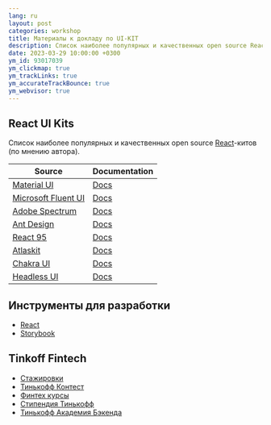 ```yaml
---
lang: ru
layout: post
categories: workshop
title: Материалы к докладу по UI-KIT
description: Список наиболее популярных и качественных open source React-китов (по мнению автора).
date: 2023-03-29 10:00:00 +0300
ym_id: 93017039
ym_clickmap: true
ym_trackLinks: true
ym_accurateTrackBounce: true
ym_webvisor: true
---
```


## React UI Kits

Список наиболее популярных и качественных open source [React][react]-китов (по мнению автора).

| Source | Documentation |
| - | - |
| [Material UI](https://github.com/mui/material-ui) | [Docs](https://mui.com/) |
| [Microsoft Fluent UI](https://github.com/microsoft/fluentui) | [Docs](https://developer.microsoft.com/en-us/fluentui#/) |
| [Adobe Spectrum](https://github.com/adobe/react-spectrum) | [Docs](https://react-spectrum.adobe.com/) |
| [Ant Design](https://github.com/ant-design/ant-design) | [Docs](https://ant.design/) |
| [React 95](https://github.com/react95-io/React95) | [Docs](https://react95.io/) |
| [Atlaskit](https://bitbucket.org/atlassian/atlaskit-mk-2) | [Docs](https://atlaskit.atlassian.com) |
| [Chakra UI](https://github.com/chakra-ui/chakra-ui) | [Docs](https://chakra-ui.com) |
| [Headless UI](https://github.com/tailwindlabs/headlessui) | [Docs](https://headlessui.com/) |

## Инструменты для разработки

- [React][react]
- [Storybook](https://storybook.js.org/)

## Tinkoff Fintech

- [Стажировки](https://fintech.tinkoff.ru/start/)
- [Тинькофф Контест](https://fintech.tinkoff.ru/activities/contest/)
- [Финтех курсы](https://fintech.tinkoff.ru/study/)
- [Стипендия Тинькофф](https://fintech.tinkoff.ru/activities/scholarship/)
- [Тинькофф Академия Бэкенда](https://fintech.tinkoff.ru/academy/backend/)

[react]: https://react.dev/
